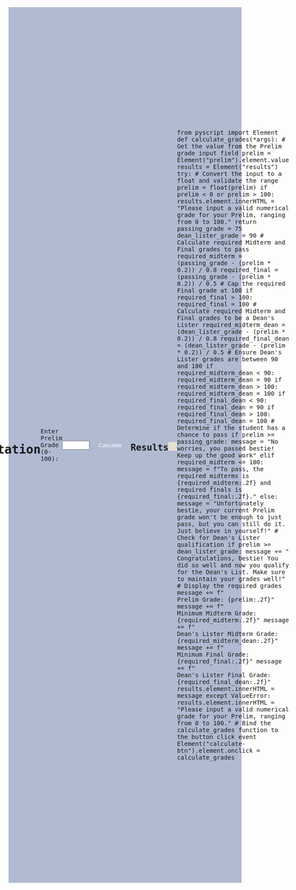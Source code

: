 <html lang="en">
<head>
    <meta charset="UTF-8">
    <meta name="viewport" content="width=device-width, initial-scale=1.0">
    <title>Grade Calculator</title>
    <link rel="stylesheet" href="https://pyscript.net/latest/pyscript.css">
    <script defer src="https://pyscript.net/latest/pyscript.js"></script>
    <style>
        body {
            font-family: Monospace, monospace;
            background-color: #B0BBD2;
            margin: 20px;
            padding: 20px;
            display: flex;
            justify-content: center;
            align-items: center;
            height: 50vh;
        }
        container {
            max-width: 600px;
            margin: auto;
            padding: 20px;
            border-radius: 13px;
            background-color: #F9B6A1;
            box-shadow: 0 0 10px rgba(0, 0, 0, 0.1);
        }
        label, input, button {
            margin: 10px 0;
        }
        button {
            padding: 10px 20px;
            background-color: #B0BBD2;
            color: white;
            border: none;
            border-radius: 5px;
            cursor: pointer;
        }
        button:hover {
            background-color: #F9B6A1;
        }
        #results {
            margin-top: 20px;
            padding: 10px;
            background-color: #E6E0D0;
            width: 100%;
            max-width: 400px;
            text-align: center;
        }
    </style>
</head>
<body>
    <!-- Page title -->
    <h1>Grade Computation Tool</h1>
    <!-- Input field for Prelim grade -->
    <label for="prelim">Enter Prelim Grade (0-100):</label>
    <input type="number" id="prelim" min="0" max="100"><br><br>
    <!-- Button to trigger grade calculation -->
    <button id="calculate-btn">Calculate</button>
    <!-- Section to display results -->
    <h2>Results</h2>
    <p id="results"></p>
    <!-- PyScript code for grade calculation -->
    <py-script>
        from pyscript import Element
        def calculate_grades(*args):
            # Get the value from the Prelim grade input field
            prelim = Element("prelim").element.value
            results = Element("results")
            try:
                # Convert the input to a float and validate the range
                prelim = float(prelim)
                if prelim < 0 or prelim > 100:
                    results.element.innerHTML = "Please input a valid numerical grade for your Prelim, ranging from 0 to 100."
                    return
                passing_grade = 75
                dean_lister_grade = 90
                # Calculate required Midterm and Final grades to pass
                required_midterm = (passing_grade - (prelim * 0.2)) / 0.8
                required_final = (passing_grade - (prelim * 0.2)) / 0.5
                # Cap the required Final grade at 100
                if required_final > 100:
                    required_final = 100            
                # Calculate required Midterm and Final grades to be a Dean's Lister
                required_midterm_dean = (dean_lister_grade - (prelim * 0.2)) / 0.8
                required_final_dean = (dean_lister_grade - (prelim * 0.2)) / 0.5                
                # Ensure Dean's Lister grades are between 90 and 100
                if required_midterm_dean < 90:
                    required_midterm_dean = 90
                if required_midterm_dean > 100:
                    required_midterm_dean = 100
                if required_final_dean < 90:
                    required_final_dean = 90
                if required_final_dean > 100:
                    required_final_dean = 100                
                # Determine if the student has a chance to pass
                if prelim >= passing_grade:
                    message = "No worries, you passed bestie! Keep up the good work"
                elif required_midterm <= 100:
                    message = f"To pass, the required midterms is {required_midterm:.2f} and required finals is {required_final:.2f}."
                else:
                    message = "Unfortunately bestie, your current Prelim grade won't be enough to just pass, but you can still do it. Just believe in yourself!"                
                # Check for Dean's Lister qualification
                if prelim >= dean_lister_grade:
                    message += "<br> Congratulations, bestie! You did so well and now you qualify for the Dean's List. Make sure to maintain your grades well!"                
                # Display the required grades
                message += f"<br>Prelim Grade: {prelim:.2f}"
                message += f"<br>Minimum Midterm Grade: {required_midterm:.2f}"
                message += f"<br>Dean's Lister Midterm Grade: {required_midterm_dean:.2f}"
                message += f"<br>Minimum Final Grade: {required_final:.2f}"
                message += f"<br>Dean's Lister Final Grade: {required_final_dean:.2f}"                
                results.element.innerHTML = message            
            except ValueError:
                results.element.innerHTML = "Please input a valid numerical grade for your Prelim, ranging from 0 to 100."
        # Bind the calculate_grades function to the button click event
        Element("calculate-btn").element.onclick = calculate_grades
    </py-script>
</body>
</html>
